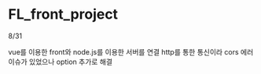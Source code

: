 # FL_front_project

8/31

vue를 이용한 front와 node.js를 이용한 서버를 연결
http를 통한 통신이라 cors 에러 이슈가 있었으나 option 추가로 해결
